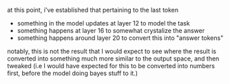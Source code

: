 at this point, i've established that pertaining to the last token
- something in the model updates at layer 12 to model the task
- something happens at layer 16 to somewhat crystalize the answer
- something happens around layer 20 to convert this into "answer tokens"
  
notably, this is not the result that I would expect to see where the result is converted into something much more similar to the output space, and then tweaked (i.e I would have expected for this to be converted into numbers first, before the model doing bayes stuff to it.)

